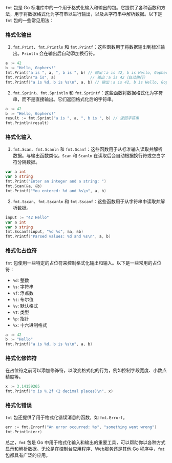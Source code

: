 `fmt` 包是 Go 标准库中的一个用于格式化输入和输出的包。它提供了各种函数和方法，用于将数据格式化为字符串以进行输出，以及从字符串中解析数据。以下是 `fmt` 包的一些常见用法：

### 格式化输出

1. `fmt.Print`、`fmt.Println` 和 `fmt.Printf`：这些函数用于将数据输出到标准输出。`Println` 会在输出后自动添加换行符。

```go
a := 42
b := "Hello, Gophers!"
fmt.Print("a is ", a, ", b is ", b) // 输出：a is 42, b is Hello, Gophers!
fmt.Println("a is", a)               // 输出：a is 42（自动换行）
fmt.Printf("a is %d, b is %s\n", a, b) // 输出：a is 42, b is Hello, Gophers!
```

2. `fmt.Sprint`、`fmt.Sprintln` 和 `fmt.Sprintf`：这些函数将数据格式化为字符串，而不是直接输出。它们返回格式化后的字符串。

```go
a := 42
b := "Hello, Gophers!"
result := fmt.Sprint("a is ", a, ", b is ", b) // 返回字符串
fmt.Println(result)
```

### 格式化输入

1. `fmt.Scan`、`fmt.Scanln` 和 `fmt.Scanf`：这些函数用于从标准输入读取并解析数据。与输出函数类似，`Scan` 和 `Scanln` 在读取后会自动根据换行符或空白字符分隔数据。

```go
var a int
var b string
fmt.Print("Enter an integer and a string: ")
fmt.Scan(&a, &b)
fmt.Printf("You entered: %d and %s\n", a, b)
```

2. `fmt.Sscan`、`fmt.Sscanln` 和 `fmt.Sscanf`：这些函数用于从字符串中读取并解析数据。

```go
input := "42 Hello"
var a int
var b string
fmt.Sscanf(input, "%d %s", &a, &b)
fmt.Printf("Parsed values: %d and %s\n", a, b)
```

### 格式化占位符

`fmt` 包使用一些特定的占位符来控制格式化输出和输入。以下是一些常用的占位符：

- `%d`: 整数
- `%s`: 字符串
- `%f`: 浮点数
- `%t`: 布尔值
- `%v`: 默认格式
- `%T`: 类型
- `%p`: 指针
- `%x`: 十六进制格式

```go
a := 42
b := "Hello"
fmt.Printf("a is %d, b is %s\n", a, b)
```

### 格式化修饰符

在占位符之前可以添加修饰符，以改变格式化的行为，例如控制字段宽度、小数点精度等。

```go
x := 3.14159265
fmt.Printf("x is %.2f (2 decimal places)\n", x)
```

### 格式化错误

`fmt` 包还提供了用于格式化错误消息的函数，如 `fmt.Errorf`。

```go
err := fmt.Errorf("An error occurred: %s", "something went wrong")
fmt.Println(err)
```

总之，`fmt` 包是 Go 中用于格式化输入和输出的重要工具，可以帮助你以各种方式显示和解析数据。无论是在控制台应用程序、Web服务还是其他 Go 程序中，`fmt` 包都具有广泛的应用。